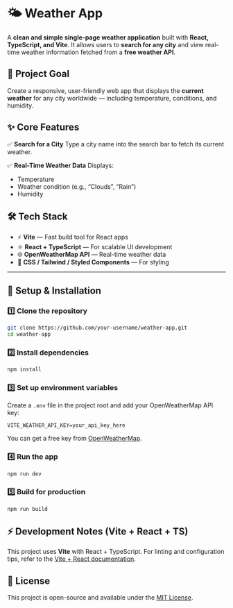 
# 🌤️ Weather App

A **clean and simple single-page weather application** built with **React, TypeScript, and Vite**.
It allows users to **search for any city** and view real-time weather information fetched from a **free weather API**.


## 🚀 Project Goal

Create a responsive, user-friendly web app that displays the **current weather** for any city worldwide — including temperature, conditions, and humidity.


## ✨ Core Features

✅ **Search for a City**
Type a city name into the search bar to fetch its current weather.

✅ **Real-Time Weather Data**
Displays:

* Temperature
* Weather condition (e.g., “Clouds”, “Rain”)
* Humidity


## 🛠️ Tech Stack

* ⚡ **Vite** — Fast build tool for React apps
* ⚛️ **React + TypeScript** — For scalable UI development
* 🌐 **OpenWeatherMap API** — Real-time weather data
* 🎨 **CSS / Tailwind / Styled Components** — For styling

---

## 🔧 Setup & Installation

### 1️⃣ Clone the repository

```bash
git clone https://github.com/your-username/weather-app.git
cd weather-app
```

### 2️⃣ Install dependencies

```bash
npm install
```

### 3️⃣ Set up environment variables

Create a `.env` file in the project root and add your OpenWeatherMap API key:

```
VITE_WEATHER_API_KEY=your_api_key_here
```

You can get a free key from [OpenWeatherMap](https://openweathermap.org/api).

### 4️⃣ Run the app

```bash
npm run dev
```

### 5️⃣ Build for production

```bash
npm run build
```

## ⚡ Development Notes (Vite + React + TS)

This project uses **Vite** with React + TypeScript.
For linting and configuration tips, refer to the [Vite + React documentation](https://vitejs.dev/guide/).


## 📄 License

This project is open-source and available under the [MIT License](LICENSE).



